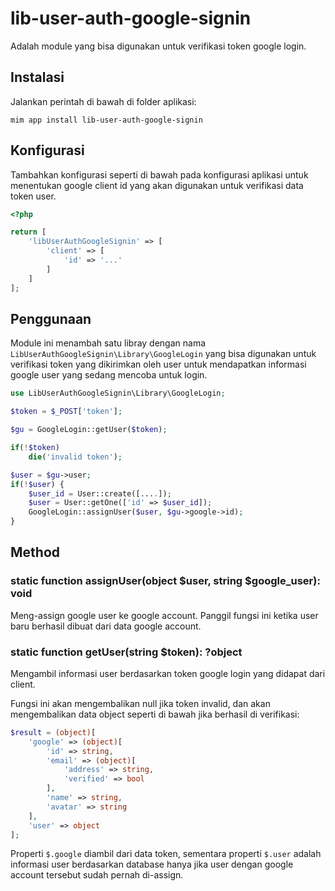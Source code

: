 # lib-user-auth-google-signin

Adalah module yang bisa digunakan untuk verifikasi token google login.

## Instalasi

Jalankan perintah di bawah di folder aplikasi:

```
mim app install lib-user-auth-google-signin
```

## Konfigurasi

Tambahkan konfigurasi seperti di bawah pada konfigurasi aplikasi untuk menentukan
google client id yang akan digunakan untuk verifikasi data token user.

```php
<?php

return [
    'libUserAuthGoogleSignin' => [
        'client' => [
            'id' => '...'
        ]
    ]
];
```

## Penggunaan

Module ini menambah satu libray dengan nama `LibUserAuthGoogleSignin\Library\GoogleLogin`
yang bisa digunakan untuk verifikasi token yang dikirimkan oleh user untuk mendapatkan
informasi google user yang sedang mencoba untuk login.

```php
use LibUserAuthGoogleSignin\Library\GoogleLogin;

$token = $_POST['token'];

$gu = GoogleLogin::getUser($token);

if(!$token)
    die('invalid token');

$user = $gu->user;
if(!$user) {
    $user_id = User::create([....]);
    $user = User::getOne(['id' => $user_id]);
    GoogleLogin::assignUser($user, $gu->google->id);
}
```

## Method

### static function assignUser(object $user, string $google_user): void

Meng-assign google user ke google account. Panggil fungsi ini ketika user baru
berhasil dibuat dari data google account.

### static function getUser(string $token): ?object

Mengambil informasi user berdasarkan token google login yang didapat dari client.

Fungsi ini akan mengembalikan null jika token invalid, dan akan mengembalikan data
object seperti di bawah jika berhasil di verifikasi:

```php
$result = (object)[
    'google' => (object)[
        'id' => string,
        'email' => (object)[
            'address' => string,
            'verified' => bool
        ],
        'name' => string,
        'avatar' => string
    ],
    'user' => object
];
```

Properti `$.google` diambil dari data token, sementara properti `$.user` adalah
informasi user berdasarkan database hanya jika user dengan google account tersebut
sudah pernah di-assign.
